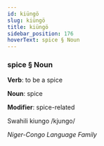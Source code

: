 ```yaml
---
id: kiüngö
slug: kiüngö
title: kiüngö
sidebar_position: 176
hoverText: spice § Noun
---
```


### spice § Noun

**Verb**: to be a spice

**Noun**: spice

**Modifier**: spice-related

Swahili kiungo /kjungo/

*Niger-Congo Language Family*
